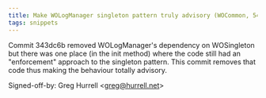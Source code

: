 ```yaml
---
title: Make WOLogManager singleton pattern truly advisory (WOCommon, 545d56c)
tags: snippets
---
```


Commit 343dc6b removed WOLogManager's dependency on WOSingleton but there was one place (in the init method) where the code still had an "enforcement" approach to the singleton pattern. This commit removes that code thus making the behaviour totally advisory.

Signed-off-by: Greg Hurrell &lt;greg@hurrell.net&gt;
